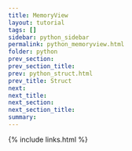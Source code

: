 ```yaml
---
title: MemoryView
layout: tutorial
tags: []
sidebar: python_sidebar
permalink: python_memoryview.html
folder: python
prev_section: 
prev_section_title: 
prev: python_struct.html
prev_title: Struct
next: 
next_title: 
next_section: 
next_section_title: 
summary: 
---
```







{% include links.html %}